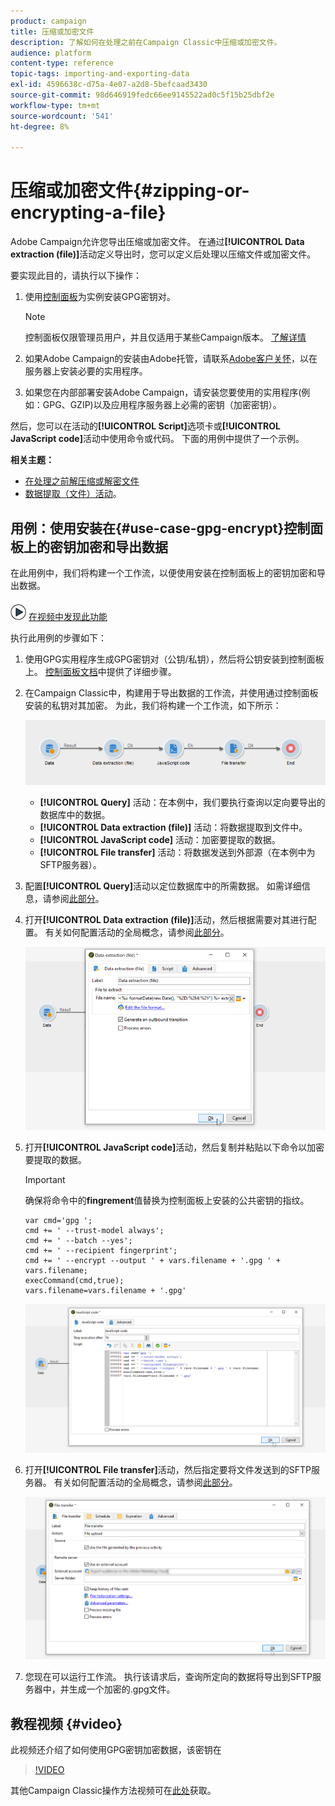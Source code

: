 ```yaml
---
product: campaign
title: 压缩或加密文件
description: 了解如何在处理之前在Campaign Classic中压缩或加密文件。
audience: platform
content-type: reference
topic-tags: importing-and-exporting-data
exl-id: 4596638c-d75a-4e07-a2d8-5befcaad3430
source-git-commit: 98d646919fedc66ee9145522ad0c5f15b25dbf2e
workflow-type: tm+mt
source-wordcount: '541'
ht-degree: 8%

---
```


# 压缩或加密文件{#zipping-or-encrypting-a-file}

Adobe Campaign允许您导出压缩或加密文件。 在通过&#x200B;**[!UICONTROL Data extraction (file)]**&#x200B;活动定义导出时，您可以定义后处理以压缩文件或加密文件。

要实现此目的，请执行以下操作：

1. 使用[控制面板](https://experienceleague.adobe.com/docs/control-panel/using/instances-settings/gpg-keys-management.html?lang=en#encrypting-data)为实例安装GPG密钥对。

   >[!NOTE]
   >
   >控制面板仅限管理员用户，并且仅适用于某些Campaign版本。 [了解详情](https://experienceleague.adobe.com/docs/control-panel/using/discover-control-panel/key-features.html?lang=zh-Hans)

1. 如果Adobe Campaign的安装由Adobe托管，请联系[Adobe客户关怀](https://helpx.adobe.com/cn/enterprise/admin-guide.html/enterprise/using/support-for-experience-cloud.ug.html)，以在服务器上安装必要的实用程序。
1. 如果您在内部部署安装Adobe Campaign，请安装您要使用的实用程序(例如：GPG、GZIP)以及应用程序服务器上必需的密钥（加密密钥）。

然后，您可以在活动的&#x200B;**[!UICONTROL Script]**&#x200B;选项卡或&#x200B;**[!UICONTROL JavaScript code]**&#x200B;活动中使用命令或代码。 下面的用例中提供了一个示例。

**相关主题：**

* [在处理之前解压缩或解密文件](../../platform/using/unzip-decrypt.md)
* [数据提取（文件）活动](../../workflow/using/extraction--file-.md)。

## 用例：使用安装在{#use-case-gpg-encrypt}控制面板上的密钥加密和导出数据

在此用例中，我们将构建一个工作流，以便使用安装在控制面板上的密钥加密和导出数据。

![](assets/do-not-localize/how-to-video.png) [在视频中发现此功能](#video)

执行此用例的步骤如下：

1. 使用GPG实用程序生成GPG密钥对（公钥/私钥），然后将公钥安装到控制面板上。 [控制面板文档](https://experienceleague.adobe.com/docs/control-panel/using/instances-settings/gpg-keys-management.html?lang=en#encrypting-data)中提供了详细步骤。

1. 在Campaign Classic中，构建用于导出数据的工作流，并使用通过控制面板安装的私钥对其加密。 为此，我们将构建一个工作流，如下所示：

   ![](assets/gpg-workflow-encrypt.png)

   * **[!UICONTROL Query]** 活动：在本例中，我们要执行查询以定向要导出的数据库中的数据。
   * **[!UICONTROL Data extraction (file)]** 活动：将数据提取到文件中。
   * **[!UICONTROL JavaScript code]** 活动：加密要提取的数据。
   * **[!UICONTROL File transfer]** 活动：将数据发送到外部源（在本例中为SFTP服务器）。

1. 配置&#x200B;**[!UICONTROL Query]**&#x200B;活动以定位数据库中的所需数据。 如需详细信息，请参阅[此部分](../../workflow/using/query.md)。

1. 打开&#x200B;**[!UICONTROL Data extraction (file)]**&#x200B;活动，然后根据需要对其进行配置。 有关如何配置活动的全局概念，请参阅[此部分](../../workflow/using/extraction--file-.md)。

   ![](assets/gpg-data-extraction.png)

1. 打开&#x200B;**[!UICONTROL JavaScript code]**&#x200B;活动，然后复制并粘贴以下命令以加密要提取的数据。

   >[!IMPORTANT]
   >
   >确保将命令中的&#x200B;**fingrement**&#x200B;值替换为控制面板上安装的公共密钥的指纹。

   ```
   var cmd='gpg ';
   cmd += ' --trust-model always';
   cmd += ' --batch --yes';
   cmd += ' --recipient fingerprint';
   cmd += ' --encrypt --output ' + vars.filename + '.gpg ' + vars.filename;
   execCommand(cmd,true);
   vars.filename=vars.filename + '.gpg'
   ```

   ![](assets/gpg-script.png)

1. 打开&#x200B;**[!UICONTROL File transfer]**&#x200B;活动，然后指定要将文件发送到的SFTP服务器。 有关如何配置活动的全局概念，请参阅[此部分](../../workflow/using/file-transfer.md)。

   ![](assets/gpg-file-transfer.png)

1. 您现在可以运行工作流。 执行该请求后，查询所定向的数据将导出到SFTP服务器中，并生成一个加密的.gpg文件。

## 教程视频 {#video}

此视频还介绍了如何使用GPG密钥加密数据，该密钥在

>[!VIDEO](https://video.tv.adobe.com/v/36399?quality=12)

其他Campaign Classic操作方法视频可在[此处](https://experienceleague.adobe.com/docs/campaign-classic-learn/tutorials/overview.html?lang=zh-Hans)获取。
